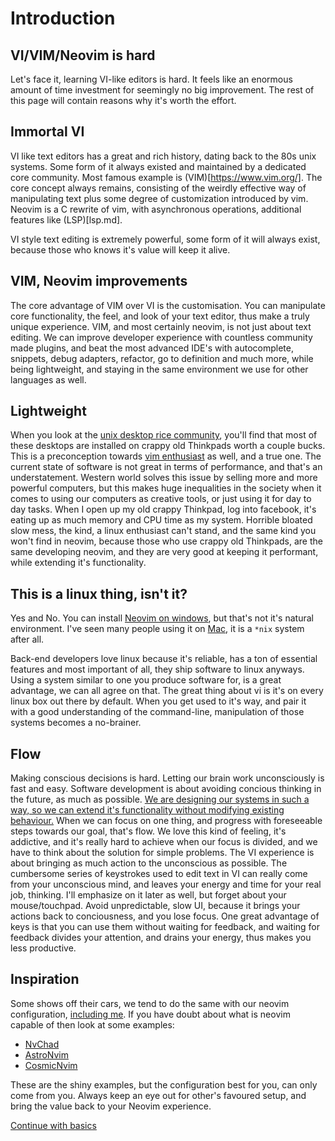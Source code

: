 # Introduction

## VI/VIM/Neovim is hard
Let's face it, learning VI-like editors is hard. It feels like an enormous amount of time investment for seemingly no big improvement. The rest of this page will contain reasons why it's worth the effort.

## Immortal VI

VI like text editors has a great and rich history, dating back to the 80s unix systems. Some form of it always existed and maintained by a dedicated core community. Most famous example is (VIM)[https://www.vim.org/]. The core concept always remains, consisting of the weirdly effective way of manipulating text plus some degree of customization introduced by vim.
Neovim is a C rewrite of vim, with asynchronous operations, additional features like (LSP)[lsp.md].

VI style text editing is extremely powerful, some form of it will always exist, because those who knows it's value will keep it alive.

## VIM, Neovim improvements

The core advantage of VIM over VI is the customisation. You can manipulate core functionality, the feel, and look of your text editor, thus make a truly unique experience. VIM, and most certainly neovim, is not just about text editing. We can improve developer experience with countless community made plugins, and beat the most advanced IDE's with autocomplete, snippets, debug adapters, refactor, go to definition and much more, while being lightweight, and staying in the same environment we use for other languages as well.

## Lightweight 

When you look at the [unix desktop rice community](https://www.reddit.com/r/unixporn/), you'll find that most of these desktops are installed on crappy old Thinkpads worth a couple bucks. This is a preconception towards [vim enthusiast](https://www.youtube.com/watch?v=9n1dtmzqnCU) as well, and a true one. The current state of software is not great in terms of performance, and that's an understatement. Western world solves this issue by selling more and more powerful computers, but this makes huge inequalities in the society when it comes to using our computers as creative tools, or just using it for day to day tasks. When I open up my old crappy Thinkpad, log into facebook, it's eating up as much memory and CPU time as my system. Horrible bloated slow mess, the kind, a linux enthusiast can't stand, and the same kind you won't find in neovim, because those who use crappy old Thinkpads, are the same developing neovim, and they are very good at keeping it performant, while extending it's functionality.

## This is a linux thing, isn't it?

Yes and No. You can install [Neovim on windows](https://github.com/neovim/neovim/wiki/Installing-Neovim#windows), but that's not it's natural environment.
I've seen many people using it on [Mac](https://github.com/neovim/neovim/wiki/Installing-Neovim#macos--os-x), it is a `*nix` system after all.

Back-end developers love linux because it's reliable, has a ton of essential features and most important of all, they ship software to linux anyways. Using a system similar to one you produce software for, is a great advantage, we can all agree on that. The great thing about vi is it's on every linux box out there by default. When you get used to it's way, and pair it with a good understanding of the command-line, manipulation of those systems becomes a no-brainer.

## Flow

Making conscious decisions is hard. Letting our brain work unconsciously is fast and easy. Software development is about avoiding concious thinking in the future, as much as possible.
[We are designing our systems in such a way, so we can extend it's functionality without modifying existing behaviour.](http://principles-wiki.net/principles:open-closed_principle)
When we can focus on one thing, and progress with foreseeable steps towards our goal, that's flow. We love this kind of feeling, it's addictive, and it's really hard to achieve when our focus is divided, and we have to think about the solution for simple problems. The VI experience is about bringing as much action to the unconscious as possible. The cumbersome series of keystrokes used to edit text in VI can really come from your unconscious mind, and leaves your energy and time for your real job, thinking.
I'll emphasize on it later as well, but forget about your mouse/touchpad. Avoid unpredictable, slow UI, because it brings your actions back to conciousness, and you lose focus.
One great advantage of keys is that you can use them without waiting for feedback, and waiting for feedback divides your attention, and drains your energy, thus makes you less productive.

## Inspiration

Some shows off their cars, we tend to do the same with our neovim configuration, [including me](https://github.com/BenceBakos/comfy-vi-confy).
If you have doubt about what is neovim capable of then look at some examples:

 - [NvChad](https://github.com/NvChad/NvChad)
 - [AstroNvim](https://github.com/AstroNvim/AstroNvim)
 - [CosmicNvim](https://github.com/CosmicNvim/CosmicNvim)

These are the shiny examples, but the configuration best for you, can only come from you. Always keep an eye out for other's favoured setup, and bring the value back to your Neovim experience.

[Continue with basics](basics.md)
